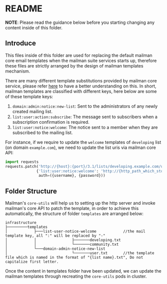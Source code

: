 # README
**NOTE**: Please read the guidance below before you starting changing any content inside of this folder.

## Introduce
This files inside of this folder are used for replacing the default mailman core email templates when the mailman suite
services starts up, therefore these files are strictly arranged by the design of mailman templates mechanism.

There are many different template substitutions provided by mailman core service, please refer [here](https://mailman.readthedocs.io/en/latest/src/mailman/rest/docs/templates.html#templated-texts)
to have a better understanding on this. In short, mailman templates are classified with different keys, here below are some of
these template keys:
1. `domain:admin:notice:new-list`: Sent to the administrators of any newly created mailing list.
2. `list:user:action:subscribe`: The message sent to subscribers when a subscription confirmation is required.
3. `list:user:notice:welcome`: The notice sent to a member when they are subscribed to the mailing list.

For instance, if we require to update the `welcome` templates of `developing` list (on domain `example.com`), we need to update the list uris via
mailman core API:
```python
import requests
requests.patch('http://{host}:{port}/3.1/lists/developing.example.com/uris',
              {'list:user:notice:welcome': 'http://{http_path_which_store_template_file}'},
               auth=({username}, {password}))
```

## Folder Structure
Mailman's `core-utils` will help us to setting up the http server and invoke mailman's core API to patch the template, in order to
achieve this automatically, the structure of folder `templates` are arranged below:

```$xslt
infrastructure
├─────────templates
│            ├───list-user-notice-welcome            //the mail template key, all ":" will be replaced by "-"
│            │                ├───────developing.txt
│            │                └───────community.txt
│            └───domain-admin-notice-new-list
│                             └───────user.txt       //the template file which is named in the format of "{list name}.txt", Do not capitalize first letter.
```
Once the content in templates folder have been updated, we can update the mailman templates through recreating the `core-utils` pods in cluster.
